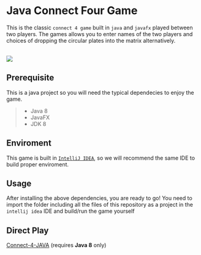 # Java Connect Four Game
This is the classic `connect 4 game` built in `java` and `javafx` played between two players. The games allows you to enter names of the two players and choices of dropping the circular plates into the matrix alternatively.

<br>

<img src = "https://github.com/techyhoney/Java-Connect-Four-Game/blob/master/connect4.gif" />
<br/>


## Prerequisite

This is a java project so you will need the typical dependecies to enjoy the game.
>- Java 8
>- JavaFX
>- JDK 8

## Enviroment

This game is built in [`IntelliJ IDEA`](https://www.jetbrains.com/idea/), so we will recommend the same IDE to build proper enviroment.

## Usage

After installing the above dependencies, you are ready to go!
You need to import the folder including all the files of this repository as a project in the `intellij idea` IDE and build/run the game yourself 

## Direct Play
[Connect-4-JAVA](https://github.com/techyhoney/Java-Connect-Four-Game/releases/download/v1/connectfour.jar) (requires **Java 8** only)
